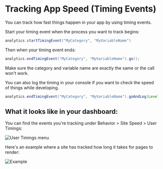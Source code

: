 # Tracking App Speed (Timing Events)

You can track how fast things happen in your app by using timing events.

Start your timing event when the process you want to track begins:

```java
analytics.startTimingEvent("MyCategory", "MyVariableName")
```

Then when your timing event ends:

```java
analytics.endTimingEvent("MyCategory", "MyVariableName").go();
```

Make sure the category and variable name are exactly the same or the call won't work.

You can also log the timing in your console if you want to check the speed of things while developing.

```java
analytics.endTimingEvent("MyCategory", "MyVariableName").goAndLog(Level.INFO);
```

## What it looks like in your dashboard:

You can find the events you're tracking under Behavior > Site Speed > User Timings:

![User Timings menu](http://i.imgur.com/YtMJFvw.png)

Here's an example where a site has tracked how long it takes for pages to render:

![Example](http://i.imgur.com/6Brlj6c.png)
